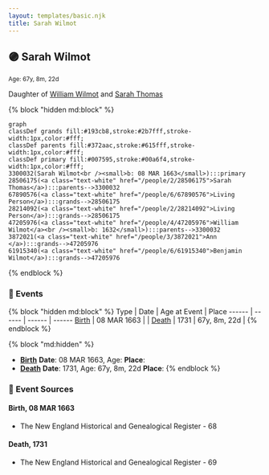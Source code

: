 ```yaml
---
layout: templates/basic.njk
title: Sarah Wilmot
---
```

## 🟣 Sarah Wilmot
<small>Age: 67y, 8m, 22d</small>

Daughter of [William Wilmot](/people/4/47205976) and [Sarah Thomas](/people/2/28506175)

{% block "hidden md:block" %}
```mermaid
graph
classDef grands fill:#193cb8,stroke:#2b7fff,stroke-width:1px,color:#fff;
classDef parents fill:#372aac,stroke:#615fff,stroke-width:1px,color:#fff;
classDef primary fill:#007595,stroke:#00a6f4,stroke-width:1px,color:#fff;
3300032(Sarah Wilmot<br /><small>b: 08 MAR 1663</small>):::primary
28506175(<a class="text-white" href="/people/2/28506175">Sarah Thomas</a>):::parents-->3300032
67890576(<a class="text-white" href="/people/6/67890576">Living Person</a>):::grands-->28506175
28214092(<a class="text-white" href="/people/2/28214092">Living Person</a>):::grands-->28506175
47205976(<a class="text-white" href="/people/4/47205976">William Wilmot</a><br /><small>b: 1632</small>):::parents-->3300032
3872021(<a class="text-white" href="/people/3/3872021">Ann </a>):::grands-->47205976
61915340(<a class="text-white" href="/people/6/61915340">Benjamin Wilmot</a>):::grands-->47205976
```
{% endblock %}

### 📆 Events

{% block "hidden md:block" %}
Type | Date | Age at Event | Place
------ | ------ | ------ | ------
[Birth](#event-event-2) | 08 MAR 1663 |  |
[Death](#event-event-3) | 1731 | 67y, 8m, 22d |
{% endblock %}

{% block "md:hidden" %}
- **[Birth](#event-event-2)**
**Date**: 08 MAR 1663, Age:
**Place**:
- **[Death](#event-event-3)**
**Date**: 1731, Age: 67y, 8m, 22d
**Place**:
{% endblock %}

### 📰 Event Sources

#### <a id="event-event-2"></a> Birth, 08 MAR 1663
* The New England Historical and Genealogical Register  - 68

#### <a id="event-event-3"></a> Death, 1731
* The New England Historical and Genealogical Register  - 69